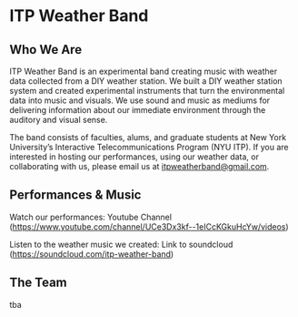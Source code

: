 # ITP Weather Band

## Who We Are

ITP Weather Band is an experimental band creating music with weather data collected from a DIY weather station. We built a DIY weather station system and created experimental instruments that turn the environmental data into music and visuals. We use sound and music as mediums for delivering information about our immediate environment through the auditory and visual sense. 

The band consists of faculties, alums, and graduate students at New York University’s Interactive Telecommunications Program (NYU ITP). If you are interested in hosting our performances, using our weather data, or collaborating with us, please email us at itpweatherband@gmail.com. 

## Performances & Music

Watch our performances:
Youtube Channel (https://www.youtube.com/channel/UCe3Dx3kf--1eICcKGkuHcYw/videos)

Listen to the weather music we created:
Link to soundcloud (https://soundcloud.com/itp-weather-band)

## The Team

tba
